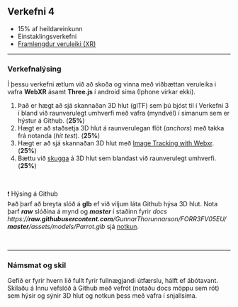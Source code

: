 ## Verkefni 4 
- 15% af heildareinkunn
- Einstaklingsverkefni 
- [Framlengdur veruleiki (XR)](https://github.com/GunnarThorunnarson/FORR3FV05EU/wiki/Framlengdur-veruleiki-(XR))

---

### Verkefnalýsing

Í þessu verkefni ætlum við að skoða og vinna með viðbættan veruleika i vafra **WebXR** ásamt **Three.js** í android síma (Iphone virkar ekki). 

1. Það er hægt að sjá skannaðan 3D hlut (glTF) sem þú bjóst til í Verkefni 3 í bland við raunverulegt umhverfi með vafra (myndvél) í símanum sem er hýstur á Github. (**25%**)
1. Hægt er að staðsetja 3D hlut á raunverulegan flöt (_anchors_) með takka frá notanda (_hit test_). (**25%**)
2. Hægt er að sjá skannaðan 3D hlut með [Image Tracking with Webxr](https://www.youtube.com/watch?v=9LwTDKWC9G0&t=77s). (**25%**)
1. Bættu við [skugga](https://www.youtube.com/watch?v=v8oCc50VUlU) á 3D hlut sem blandast við raunverulegt umhverfi. (**25%**)

<br>

:exclamation:  Hýsing á Github <br>
Það þarf að breyta slóð á **glb** ef við viljum láta Github hýsa 3D hlut. Nota þarf _**raw**_ slóðina á mynd og _**master**_ í staðinn fyrir _docs_ _https://**raw.githubusercontent.com**/GunnarThorunnarson/FORR3FV05EU/**master**/assets/models/Parrot.glb_ sjá [notkun](https://github.com/GunnarThorunnarson/FORR3FV05EU/blob/master/docs/src/World/components/birds/birds.js).

<br>

---

### Námsmat og skil
Gefið er fyrir hvern lið fullt fyrir fullnægjandi útfærslu, hálft ef ábótavant.<br>
Skilaðu á Innu vefslóð á Github með vefrót (notaðu docs möppu sem rót) sem hýsir og sýnir 3D hlut og notkun þess með vafra í snjallsíma.



